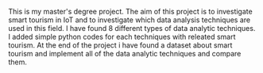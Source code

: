This is my master's degree project. The aim of this project is to investigate smart tourism in IoT and to investigate which data analysis techniques are used in this field. I have found 8 different types of data analytic techniques. I added simple python codes for each techniques with releated smart tourism. At the end of the project i have found a dataset about smart tourism and implement all of the data analytic techniques and compare them.
